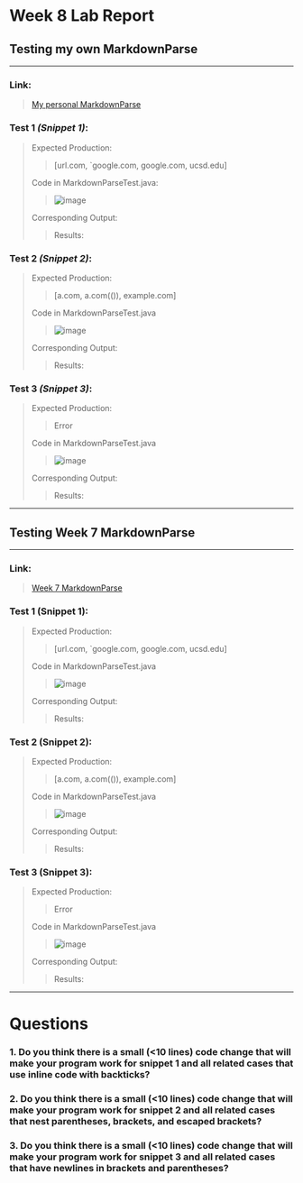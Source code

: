 # Week 8 Lab Report

## **Testing my own MarkdownParse**

---

### **Link:**
>[My personal MarkdownParse](https://github.com/dan248lee/markdown-parse)


### **Test 1** *(Snippet 1)*:
>Expected Production:
>> [url.com, `google.com, google.com, ucsd.edu]
>
>Code in MarkdownParseTest.java:
>> ![image]()
>
>Corresponding Output:
>>Results: 

### **Test 2** *(Snippet 2)*:
>Expected Production:
>> [a.com, a.com(()), example.com]
>
>Code in MarkdownParseTest.java
>> ![image]()
>
>Corresponding Output:
>>Results: 

### **Test 3** *(Snippet 3)*:
>Expected Production:
>>Error
>
>Code in MarkdownParseTest.java
>> ![image]()
>
>Corresponding Output:
>>Results: 

---

## **Testing Week 7 MarkdownParse**
---

### Link:
>[Week 7 MarkdownParse](https://github.com/ucsd-cse15l-w22/markdown-parse/tree/2pm)

### **Test 1** (Snippet 1):
>Expected Production:
>> [url.com, `google.com, google.com, ucsd.edu]
>
>Code in MarkdownParseTest.java
>> ![image]()
>
>Corresponding Output:
>>Results: 

### **Test 2** (Snippet 2):
>Expected Production:
>> [a.com, a.com(()), example.com]
>
>Code in MarkdownParseTest.java
>> ![image]()
>
>Corresponding Output:
>>Results: 

### **Test 3** (Snippet 3):
>Expected Production:
>>Error
>
>Code in MarkdownParseTest.java
>> ![image]()
>
>Corresponding Output:
>>Results: 

---

# **Questions**

### **1. Do you think there is a small (<10 lines) code change that will make your program work for snippet 1 and all related cases that use inline code with backticks?**


### **2. Do you think there is a small (<10 lines) code change that will make your program work for snippet 2 and all related cases that nest parentheses, brackets, and escaped brackets?**

### **3. Do you think there is a small (<10 lines) code change that will make your program work for snippet 3 and all related cases that have newlines in brackets and parentheses?**